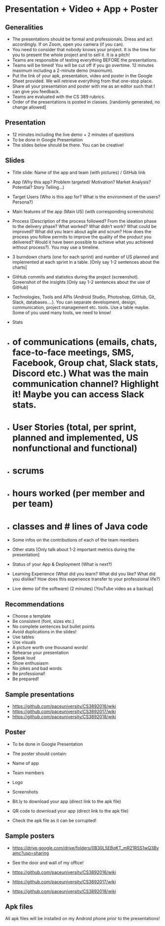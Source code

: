 # Presentation + Video + App + Poster

## Generalities

*	The presentations should be formal and professionals. Dress and act accordingly. If on Zoom, open you camera (if you can).
*	You need to consider that nobody knows your project. It is the time for you to present the whole project and to sell it. It is a pitch!
*	Teams are responsible of testing everything BEFORE the presentations.
*	Teams will be timed! You will be cut off if you go overtime. 12 minutes maximum including a 2-minute demo (maximum).
*	Put the link of your apk, presentation, video and poster in the Google Sheet provided. We will retrieve everything from that one-stop place.
*	Share all your presentation and poster with me as an editor such that I can give you feedback.
*	Teams are evaluated with the CS 389 rubrics.
*	Order of the presentations is posted in classes. [randomly generated, no change allowed]

## Presentation

* 12 minutes including the live demo + 2 minutes of questions
* To be done in Google Presentation
* The slides below should be there. You can be creative!

## Slides

* Title slide: Name of the app and team (with pictures) / GitHub link
* App (Why this app? Problem targeted/ Motivation? Market Analysis? Potential? Story Telling…)
* Target Users (Who is this app for? What is the environment of the users? Persona?)
* Main features of the app (Main US) (with corresponding screenshots)
* Process (Description of the process followed? From the ideation phase to the delivery phase? What worked? What didn’t work? What could be improved? What did you learn about agile and scrum? How does the process you follow permits to improve the quality of the product you delivered? Would it have been possible to achieve what you achieved without process?). You may use a timeline.
* 3 burndown charts (one for each sprint) and number of US planned and implemented at each sprint in a table. [Only say 1-2 sentences about the charts]
* GitHub commits and statistics during the project (screenshot). Screenshot of the insights [Only say 1-2 sentences about the use of GitHub]
* Technologies, Tools and APIs (Android Studio, Photoshop, GitHub, Git, Slack, databases….). You can separate development, design, communication, project management etc. tools. Use a table maybe. Some of you used many tools, we need to know!

* Stats
*	# of communications (emails, chats, face-to-face meetings, SMS, Facebook, Group chat, Slack stats, Discord etc.) What was the main communication channel? Highlight it! Maybe you can access Slack stats.
*	# User Stories (total, per sprint, planned and implemented, US nonfunctional and functional)
* # scrums
* # hours worked (per member and per team)
* # classes and # lines of Java code
* Some infos on the contributions of each of the team members
* Other stats
[Only talk about 1-2 important metrics during the presentation]

* Status of your App & Deployment (What is next?)
* Learning Experience (What did you learn? What did you like? What did you dislike? How does this experience transfer to your professional life?)
* Live demo (of the software) (2 minutes) [YouTube video as a backup]

## Recommendations

*	Choose a template
*	Be consistent (font, sizes etc.)
*	No complete sentences but bullet points
*	Avoid duplications in the slides!
*	Use tables
*	Use visuals
*	A picture worth one thousand words!
*	Rehearse your presentation
*	Speak loud
*	Show enthusiasm
*	No jokes and bad words
*	Be professional!
*	Be prepared!

## Sample presentations

* https://github.com/paceuniversity/CS3892016/wiki 
* https://github.com/paceuniversity/CS3892017/wiki  
* https://github.com/paceuniversity/CS3892018/wiki  

## Poster

* To be done in Google Presentation

* The poster should contain:

* Name of app
* Team members
* Logo
*	Screenshots
*	Bit.ly to download your app (direct link to the apk file)
*	QR code to download your app (direct link to the apk file)
*	Check the apk file as it can be corrupted!

## Sample posters

* https://drive.google.com/drive/folders/0B30L5EBqKT_mR21RSS1wQ3Byamc?usp=sharing 

* See the door and wall of my office!
* https://github.com/paceuniversity/CS3892016/wiki 
* https://github.com/paceuniversity/CS3892017/wiki  
* https://github.com/paceuniversity/CS3892018/wiki  

## Apk files

All apk files will be installed on my Android phone prior to the presentations!

